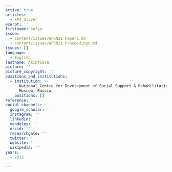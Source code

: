 ```yaml
---
active: true
articles:
  - FP4_Glover
exerpt: ''
firstname: Sofya
issue:
  - content/issues/WPRN21 Papers.md
  - content/issues/WPRN21 Proceedings.md
issues: []
language:
  - English
lastname: Akinfieva
picture: ''
picture_copyright: ''
positions_and_institutions:
  - institution: >-
      National Centre for Development of Social Support & Rehabilitation,
      Moscow, Russia
    positions: []
reference: ''
social_channels:
  google_scholar: ''
  instagram: ''
  linkedin: ''
  mendeley: ''
  orcid: ''
  researchgate: ''
  twitter: ''
  website: ''
  wikipedia: ''
years:
  - 2022

---
```

